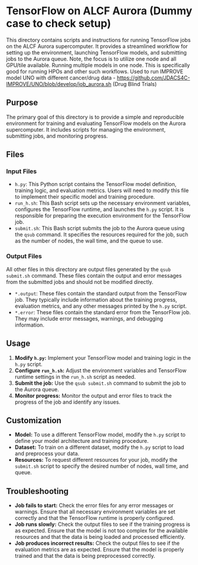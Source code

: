 # TensorFlow on ALCF Aurora (Dummy case to check setup)

This directory contains scripts and instructions for running TensorFlow jobs on the ALCF Aurora supercomputer. It provides a streamlined workflow for setting up the environment, launching TensorFlow models, and submitting jobs to the Aurora queue. Note, the focus is to utilize one node and all GPU/tile available. Running multiple models in one node. This is specifically good for running HPOs and other such workflows. Used to run IMPROVE model UNO with different cancer/drug data - https://github.com/JDACS4C-IMPROVE/UNO/blob/develop/job_aurora.sh (Drug Blind Trials)

## Purpose

The primary goal of this directory is to provide a simple and reproducible environment for training and evaluating TensorFlow models on the Aurora supercomputer. It includes scripts for managing the environment, submitting jobs, and monitoring progress.

## Files

### Input Files

*   `h.py`: This Python script contains the TensorFlow model definition, training logic, and evaluation metrics. Users will need to modify this file to implement their specific model and training procedure.
*   `run_h.sh`: This Bash script sets up the necessary environment variables, configures the TensorFlow runtime, and launches the `h.py` script. It is responsible for preparing the execution environment for the TensorFlow job.
*   `submit.sh`: This Bash script submits the job to the Aurora queue using the `qsub` command. It specifies the resources required for the job, such as the number of nodes, the wall time, and the queue to use.

### Output Files

All other files in this directory are output files generated by the `qsub submit.sh` command. These files contain the output and error messages from the submitted jobs and should not be modified directly.

*   `*.output`: These files contain the standard output from the TensorFlow job. They typically include information about the training progress, evaluation metrics, and any other messages printed by the `h.py` script.
*   `*.error`: These files contain the standard error from the TensorFlow job. They may include error messages, warnings, and debugging information.

## Usage

1.  **Modify `h.py`:** Implement your TensorFlow model and training logic in the `h.py` script.
2.  **Configure `run_h.sh`:** Adjust the environment variables and TensorFlow runtime settings in the `run_h.sh` script as needed.
3.  **Submit the job:** Use the `qsub submit.sh` command to submit the job to the Aurora queue.
4.  **Monitor progress:** Monitor the output and error files to track the progress of the job and identify any issues.

## Customization

*   **Model:** To use a different TensorFlow model, modify the `h.py` script to define your model architecture and training procedure.
*   **Dataset:** To train on a different dataset, modify the `h.py` script to load and preprocess your data.
*   **Resources:** To request different resources for your job, modify the `submit.sh` script to specify the desired number of nodes, wall time, and queue.

## Troubleshooting

*   **Job fails to start:** Check the error files for any error messages or warnings. Ensure that all necessary environment variables are set correctly and that the TensorFlow runtime is properly configured.
*   **Job runs slowly:** Check the output files to see if the training progress is as expected. Ensure that the model is not too complex for the available resources and that the data is being loaded and processed efficiently.
*   **Job produces incorrect results:** Check the output files to see if the evaluation metrics are as expected. Ensure that the model is properly trained and that the data is being preprocessed correctly.